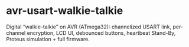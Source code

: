 # avr-usart-walkie-talkie
Digital “walkie-talkie” on AVR (ATmega32): channelized USART link, per-channel encryption, LCD UI, debounced buttons, heartbeat Stand-By, Proteus simulation + full firmware.
